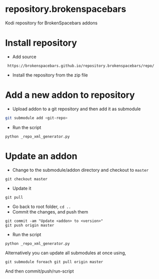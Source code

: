 # repository.brokenspacebars
Kodi repository for BrokenSpacebars addons

# Install repository
- Add source
```
 https://brokenspacebars.github.io/repository.brokenspacebars/repo/ 
```
- Install the repository from the zip file

# Add a new addon to repository
- Upload addon to a git repository and then add it as submodule
``` bash
git submodule add <git-repo>
```
- Run the script
```
python _repo_xml_generator.py
```

# Update an addon
- Change to the submodule/addon directory and checkout to ```master```
```
git checkout master
```
- Update it
```
git pull
```
- Go back to root folder, ```cd ..```
- Commit the changes, and push them
```
git commit -am "Update <addon> to <version>"
git push origin master
```
- Run the script
```
python _repo_xml_generator.py
```
Alternatively you can update all submodules at once using,
```
git submodule foreach git pull origin master
```
And then commit/push/run-script